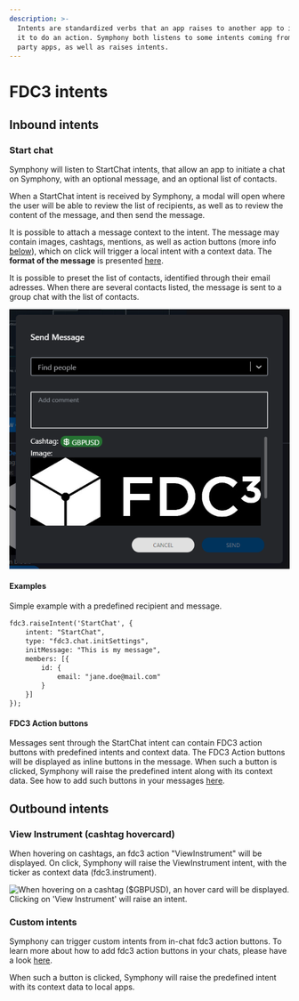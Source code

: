 ```yaml
---
description: >-
  Intents are standardized verbs that an app raises to another app to instruct
  it to do an action. Symphony both listens to some intents coming from third
  party apps, as well as raises intents.
---
```


# FDC3 intents

## Inbound intents

### Start chat

Symphony will listen to StartChat intents, that allow an app to initiate a chat on Symphony, with an optional message, and an optional list of contacts.&#x20;

When a StartChat intent is received by Symphony, a modal will open where the user will be able to review the list of recipients, as well as to review the content of the message, and then send the message.

It is possible to attach a message context to the intent. The message may contain images, cashtags, mentions, as well as action buttons (more info [below](./#fdc3-action-buttons)), which on click will trigger a local intent with a context data. The **format of the message** is presented [here](https://app.gitbook.com/o/-MB5vuhMZDPnMHgoaIX-/s/-MB51RkjSmfA\_ejydg4M-3415978100/\~/changes/BeNT7JQ1eO6nLDxYh3su/embedded-modules/desktop-interoperability/fdc3-intents/message-format).

It is possible to preset the list of contacts, identified through their email adresses. When there are several contacts listed, the message is sent to a group chat with the list of contacts.

![When receiving a StartChat intent, Symphony will display a modal dialog with the message content.](<../../../.gitbook/assets/image (4).png>)

#### Examples

Simple example with a predefined recipient and message.

```
fdc3.raiseIntent('StartChat', {
    intent: "StartChat",
    type: "fdc3.chat.initSettings",
    initMessage: "This is my message",
    members: [{
        id: {
            email: "jane.doe@mail.com"
        }
    }]
});
```

#### FDC3 Action buttons

Messages sent through the StartChat intent can contain FDC3 action buttons with predefined intents and context data. The FDC3 Action buttons will be displayed as inline buttons in the message. When such a button is clicked, Symphony will raise the predefined intent along with its context data. See how to add such buttons in your messages [here](https://app.gitbook.com/o/-MB5vuhMZDPnMHgoaIX-/s/-MB51RkjSmfA\_ejydg4M-3415978100/\~/changes/BeNT7JQ1eO6nLDxYh3su/embedded-modules/desktop-interoperability/fdc3-intents/message-format).

## **Outbound intents**

### **View Instrument (cashtag hovercard)**&#x20;

When hovering on cashtags, an fdc3 action "ViewInstrument" will be displayed. On click, Symphony will raise the ViewInstrument intent, with the ticker as context data (fdc3.instrument).

![When hovering on a cashtag ($GBPUSD), an hover card will be displayed. Clicking on 'View Instrument' will raise an intent.](https://3306294353-files.gitbook.io/\~/files/v0/b/gitbook-x-prod.appspot.com/o/spaces%2FjdueX6WkTUFwlOWFEXjw%2Fuploads%2FeJ4XIKR1ODYCaQk8V4rq%2FScreenshot%202022-05-06%20170043.png?alt=media\&token=f2d680e1-88ce-405b-8dfc-f3836c184847)

### **Custom intents**

Symphony can trigger custom intents from in-chat fdc3 action buttons. To learn more about how to add fdc3 action buttons in your chats, please have a look [here](./#view-instrument-cashtag-hovercard).

When such a button is clicked, Symphony will raise the predefined intent with its context data to local apps.
